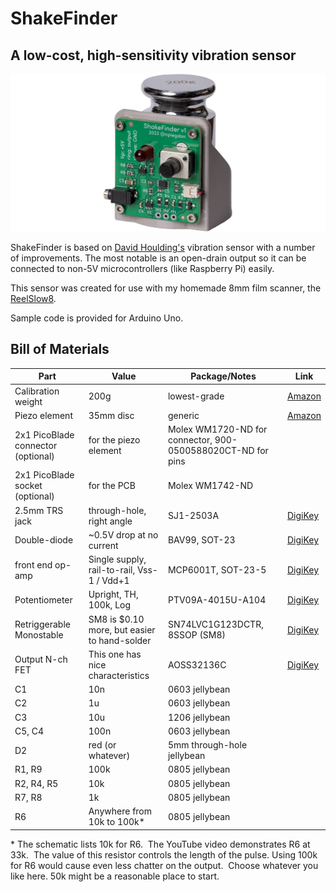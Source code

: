 # ShakeFinder
## A low-cost, high-sensitivity vibration sensor

![ShakeFinder](ShakeFinder.webp)

ShakeFinder is based on [David Houlding's](https://davidhoulding.blogspot.com/2014/02/high-sensitivity-vibration-sensor-using.html) vibration sensor with a number of improvements.  The most notable is an open-drain output so it can be connected to non-5V microcontrollers (like Raspberry Pi) easily.

This sensor was created for use with my homemade 8mm film scanner, the [ReelSlow8](https://forums.kinograph.cc/t/the-reelslow8-film-scanner/2491).

Sample code is provided for Arduino Uno.


## Bill of Materials

| Part                               | Value                                        | Package/Notes                                               | Link                                                                                                    |
| ---------------------------------- | -------------------------------------------- | ----------------------------------------------------------- | ------------------------------------------------------------------------------------------------------- |
| Calibration weight                 | 200g                                         | lowest-grade                                                | [Amazon](https://www.amazon.com/dp/B0BLNHJLXJ)                                                          |
| Piezo element                      | 35mm disc                                    | generic                                                     | [Amazon](https://www.amazon.com/dp/B084KHH7B6)                                                          |
| 2x1 PicoBlade connector (optional) | for the piezo element                        | Molex WM1720-ND for connector, 900-0500588020CT-ND for pins |                                                                                                         |
| 2x1 PicoBlade socket (optional)    | for the PCB                                  | Molex WM1742-ND                                             |                                                                                                         |
| 2.5mm TRS jack                     | through-hole, right angle                    | SJ1-2503A                                                   | [DigiKey](https://www.digikey.com/en/products/detail/cui-devices/SJ1-2503A/738680)                      |
| Double-diode                       | ~0.5V drop at no current                     | BAV99, SOT-23                                               | [DigiKey](https://www.digikey.com/en/products/detail/nexperia-usa-inc/BAV99-235/1232158)                |
| front end op-amp                   | Single supply, rail-to-rail, Vss-1 / Vdd+1   | MCP6001T, SOT-23-5                                          | [DigiKey](https://www.digikey.com/en/products/detail/microchip-technology/MCP6001T-I-OT/551760)         |
| Potentiometer                      | Upright, TH, 100k, Log                       | PTV09A-4015U-A104                                           | [DigiKey](https://www.digikey.com/en/products/detail/bourns-inc/PTV09A-4015U-A104/6153483)              |
| Retriggerable Monostable           | SM8 is $0.10 more, but easier to hand-solder | SN74LVC1G123DCTR, 8SSOP (SM8)                               | [DigiKey](https://www.digikey.com/en/products/detail/texas-instruments/SN74LVC1G123DCTR/863597)         |
| Output N-ch FET                    | This one has nice characteristics            | AOSS32136C                                                  | [DigiKey](https://www.digikey.com/en/products/detail/alpha-omega-semiconductor-inc/AOSS32136C/11567433) |
| C1                                 | 10n                                          | 0603 jellybean                                              |                                                                                                         |
| C2                                 | 1u                                           | 0603 jellybean                                              |                                                                                                         |
| C3                                 | 10u                                          | 1206 jellybean                                              |                                                                                                         |
| C5, C4                             | 100n                                         | 0603 jellybean                                              |                                                                                                         |
| D2                                 | red (or whatever)                            | 5mm through-hole jellybean                                  |                                                                                                         |
| R1, R9                             | 100k                                         | 0805 jellybean                                              |                                                                                                         |
| R2, R4, R5                         | 10k                                          | 0805 jellybean                                              |                                                                                                         |
| R7, R8                             | 1k                                           | 0805 jellybean                                              |                                                                                                         |
| R6                                 | Anywhere from 10k to 100k*                   | 0805 jellybean                                              |                                                                                                         |

\* The schematic lists 10k for R6.  The YouTube video demonstrates R6 at 33k.  The value of this resistor controls the length of the pulse.  Using 100k for R6 would cause even less chatter on the output.  Choose whatever you like here.  50k might be a reasonable place to start.